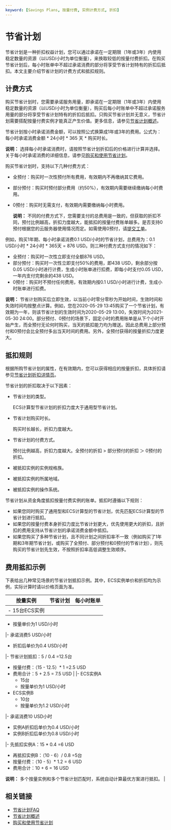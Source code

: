 ```yaml
---
keyword: [Savings Plans, 按量付费, 实例计费方式, 折扣]
---
```


# 节省计划

节省计划是一种折扣权益计划，您可以通过承诺在一定期限（1年或3年）内使用稳定数量的资源（以USD/小时为单位衡量），来换取较低的按量付费折扣。在购买节省计划后，每小时账单中不超过承诺消费的部分将享受节省计划特有的折扣后抵扣。本文主要介绍节省计划的计费方式和抵扣规则。

## 计费方式

购买节省计划时，您需要承诺服务用量，即承诺在一定期限（1年或3年）内使用稳定数量的资源（以USD/小时为单位衡量），购买后每小时账单中不超过承诺服务用量的部分将享受节省计划特有的折扣后抵扣。只购买节省计划并无意义，节省计划需要搭配按量付费实例才能真正产生价值。更多信息，请参见[节省计划概述](/intl.zh-CN/实例/选择实例购买方式/节省计划/节省计划概述.md)。

节省计划按小时承诺消费金额，可以按照公式换算成1年或3年的费用。公式为：每小时承诺消费金额 \* 24小时 \* 365 天 \* 购买时长。

**说明：** 选择每小时承诺消费时，请按照节省计划折扣后的价格进行计算并选择。关于每小时承诺消费的详细信息，请参见[购买和使用节省计划](/intl.zh-CN/实例/选择实例购买方式/节省计划/购买和使用节省计划.md)。

购买节省计划时，支持以下几种付费方式：

-   全预付：购买时一次性预付所有费用，有效期内不再缴纳其它费用。
-   部分预付：购买时预付部分费用（约50%），有效期内需要继续缴纳每小时费用。
-   0预付：购买时无需支付，有效期内需要缴纳每小时费用。

    **说明：** 不同的付费方式下，您需要支付的总费用是一致的，但获取的折扣不同，预付比例越高，折扣力度越大，能抵扣的按量付费账单越多。是否支持0预付根据您的云服务器使用情况而定。如需使用0预付，请[提交工单](https://workorder-intl.console.aliyun.com/console.htm)。


例如，购买1年期、每小时承诺消费0.1 USD/小时的节省计划，总费用为：0.1 USD/小时 \* 24小时 \* 365天 = 876 USD。则三种付费方式支付的情况如下：

-   全预付：购买时一次性立即支付全额876 USD。
-   部分预付：购买时一次性立即支付50%的费用，即438 USD，剩余部分按0.05 USD/小时进行计费，生成小时账单进行扣费，即每小时支付0.05 USD，一年内支付完剩余的438 USD。
-   0预付：购买时不预付任何费用，有效期内按0.1 USD/小时进行计费，生成小时账单进行扣费。

**说明：** 节省计划购买后立即生效，以当前小时零分零秒为开始时间，生效时间和失效时间均按整点计算。例如，您在2020-05-29 13:45购买了一个节省计划，有效期为一年，则该节省计划的生效时间为2020-05-29 13:00，失效时间为2021-05-30 24:00。部分预付、0预付的场景下，固定小时的费用账单是从下个小时开始产生，而全预付无论何时购买，当天的抵扣能力均为赠送。因此总费用上部分预付和0预付会比全预付多出当天时间的费用。另外，全预付获得的按量折扣力度更大。

## 抵扣规则

根据所购节省计划的属性，在有效期内，您可以获得相应的按量折扣，具体折扣请参见[节省计划折扣详情页](https://usercenter2-intl.aliyun.com/resource/spn/price)。

节省计划的折扣取决于以下因素：

-   节省计划的类型。

    ECS计算型节省计划的折扣力度大于通用型节省计划。

-   节省计划购买时长。

    购买时长越长，折扣力度越大。

-   节省计划的付费方式。

    预付比例越高，折扣力度越大。全预付的折扣 \> 部分预付的折扣 ＞ 0预付的折扣。

-   被抵扣实例的实例规格族。
-   被抵扣实例的所属地域。
-   被抵扣实例的操作系统。

节省计划从资金角度抵扣按量付费实例的账单。抵扣时遵循以下规则：

-   如果您同时购买了通用型和ECS计算型的节省计划，优先匹配ECS计算型的节省计划进行抵扣。
-   如果您的按量付费本身折扣力度比节省计划更大，优先使用更大的折扣，且折扣的费用支持从节省计划的承诺消费金额中抵扣。
-   如果您购买了多种节省计划，且不同计划之间折扣率不一致（例如购买了1年期和3年期节省计划，或购买了全预付、部分预付和0预付的节省计划），则先购买的节省计划先生效，不按照折扣率高低调整生效顺序。

## 费用抵扣示例

下表给出几种常见场景的节省计划抵扣示例。其中，ECS实例单价和折扣均为示例，实际计算时请以价格页面为准。

|按量实例|节省计划|每小时账单|
|----|----|-----|
|-   15台ECS实例
-   按量单价为1 USD/小时

|-   承诺消费5 USD/小时
-   折扣后单价为0.4 USD/小时

|-   节省计划抵扣：5 / 0.4 =12.5台
-   按量付费：（15 - 12.5）\* 1 =2.5 USD
-   费用合计：5 + 2.5 = 7.5 USD |
|-   ECS实例A
    -   15台
    -   按量单价为1 USD/小时
-   ECS实例B
    -   10台
    -   按量单价为1.2 USD/小时

|-   承诺消费10 USD小时
-   实例A折扣后单价为0.4 USD/小时
-   实例B折扣后单价为0.8 USD/小时

|-   先抵扣实例A：15 \* 0.4 =6 USD
-   再抵扣实例B：（10 - 6）/ 0.8 =5台
-   按量付费：（10 - 5）\* 1.2 = 6 USD
-   费用合计：10 + 6 = 16 USD

**说明：** 多个按量实例和多个节省计划匹配时，系统自动计算最优方案进行抵扣。 |

## 相关链接

-   [节省计划FAQ](/intl.zh-CN/产品计费/计费FAQ.md)
-   [节省计划概述](/intl.zh-CN/实例/选择实例购买方式/节省计划/节省计划概述.md)
-   [购买和使用节省计划](/intl.zh-CN/实例/选择实例购买方式/节省计划/购买和使用节省计划.md)


